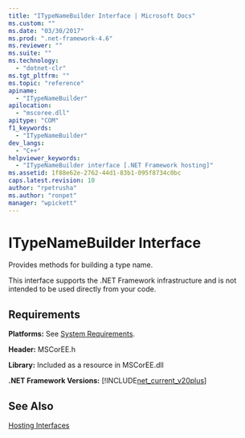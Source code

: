 ```yaml
---
title: "ITypeNameBuilder Interface | Microsoft Docs"
ms.custom: ""
ms.date: "03/30/2017"
ms.prod: ".net-framework-4.6"
ms.reviewer: ""
ms.suite: ""
ms.technology: 
  - "dotnet-clr"
ms.tgt_pltfrm: ""
ms.topic: "reference"
apiname: 
  - "ITypeNameBuilder"
apilocation: 
  - "mscoree.dll"
apitype: "COM"
f1_keywords: 
  - "ITypeNameBuilder"
dev_langs: 
  - "C++"
helpviewer_keywords: 
  - "ITypeNameBuilder interface [.NET Framework hosting]"
ms.assetid: 1f88e62e-2762-44d1-83b1-095f8734c0bc
caps.latest.revision: 10
author: "rpetrusha"
ms.author: "ronpet"
manager: "wpickett"
---
```

# ITypeNameBuilder Interface
Provides methods for building a type name.  
  
 This interface supports the .NET Framework infrastructure and is not intended to be used directly from your code.  
  
## Requirements  
 **Platforms:** See [System Requirements](../../../../docs/framework/getting-started/system-requirements.md).  
  
 **Header:** MSCorEE.h  
  
 **Library:** Included as a resource in MSCorEE.dll  
  
 **.NET Framework Versions:** [!INCLUDE[net_current_v20plus](../../../../includes/net-current-v20plus-md.md)]  
  
## See Also  
 [Hosting Interfaces](../../../../docs/framework/unmanaged-api/hosting/hosting-interfaces.md)